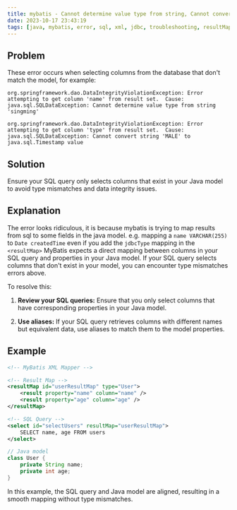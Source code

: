```yaml
---
title: mybatis - Cannot determine value type from string, Cannot convert string to Timestamp
date: 2023-10-17 23:43:19
tags: [java, mybatis, error, sql, xml, jdbc, troubleshooting, resultMap]
---
```


## Problem

These error occurs when selecting columns from the database that don't match the model, for example:

```log
org.springframework.dao.DataIntegrityViolationException: Error attempting to get column 'name' from result set.  Cause: java.sql.SQLDataException: Cannot determine value type from string 'singming'
```

```log
org.springframework.dao.DataIntegrityViolationException: Error attempting to get column 'type' from result set.  Cause: java.sql.SQLDataException: Cannot convert string 'MALE' to java.sql.Timestamp value
```

## Solution

Ensure your SQL query only selects columns that exist in your Java model to avoid type mismatches and data integrity issues.

## Explanation

The error looks ridiculous, it is because mybatis is trying to map results from sql to some fields in the java model. e.g. mapping a `name VARCHAR(255)` to `Date createdTime` even if you add the `jdbcType` mapping in the `<resultMap>`
MyBatis expects a direct mapping between columns in your SQL query and properties in your Java model. If your SQL query selects columns that don't exist in your model, you can encounter type mismatches errors above.

To resolve this:

1. **Review your SQL queries:** Ensure that you only select columns that have corresponding properties in your Java model.

2. **Use aliases:** If your SQL query retrieves columns with different names but equivalent data, use aliases to match them to the model properties.

## Example

```xml
<!-- MyBatis XML Mapper -->

<!-- Result Map -->
<resultMap id="userResultMap" type="User">
    <result property="name" column="name" />
    <result property="age" column="age" />
</resultMap>

<!-- SQL Query -->
<select id="selectUsers" resultMap="userResultMap">
    SELECT name, age FROM users
</select>
```

```java
// Java model
class User {
    private String name;
    private int age;
}
```

In this example, the SQL query and Java model are aligned, resulting in a smooth mapping without type mismatches.
